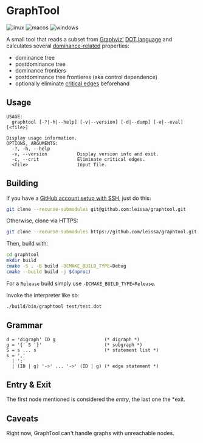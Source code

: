 # GraphTool

![linux](https://img.shields.io/github/actions/workflow/status/leissa/graphtool/linux.yml?logo=linux&logoColor=white&label=linux&link=https%3A%2F%2Fgithub.com%2Fleissa%2Fgraphtool%2Factions%2Fworkflows%2Flinux.yml)
![macos](https://img.shields.io/github/actions/workflow/status/leissa/graphtool/macos.yml?logo=apple&logoColor=white&label=macos&link=https%3A%2F%2Fgithub.com%2Fleissa%2Fgraphtool%2Factions%2Fworkflows%2Fmacos.yml)
![windows](https://img.shields.io/github/actions/workflow/status/leissa/graphtool/windows.yml?logo=windows&logoColor=white&label=windows&link=https%3A%2F%2Fgithub.com%2Fgraphtool%2Fleissa%2Factions%2Fworkflows%2Fwindows.yml)

A small tool that reads a subset from [Graphviz'](https://graphviz.org) [DOT language](https://graphviz.org/doc/info/lang.html) and calculates several [dominance-related](https://en.wikipedia.org/wiki/Dominator_(graph_theory)) properties:
* dominance tree
* postdominance tree
* dominance frontiers
* postdominance tree frontieres (aka control dependence)
* optionally eliminate [critical edges](https://en.wikipedia.org/wiki/Control-flow_graph#Special_edges) beforehand

## Usage

```
USAGE:
  graphtool [-?|-h|--help] [-v|--version] [-d|--dump] [-e|--eval] [<file>]

Display usage information.
OPTIONS, ARGUMENTS:
  -?, -h, --help
  -v, --version           Display version info and exit.
  -c, --crit              Eliminate critical edges.
  <file>                  Input file.
```

## Building

If you have a [GitHub account setup with SSH](https://docs.github.com/en/authentication/connecting-to-github-with-ssh), just do this:
```sh
git clone --recurse-submodules git@github.com:leissa/graphtool.git
```
Otherwise, clone via HTTPS:
```sh
git clone --recurse-submodules https://github.com/leissa/graphtool.git
```
Then, build with:
```sh
cd graphtool
mkdir build
cmake -S . -B build -DCMAKE_BUILD_TYPE=Debug
cmake --build build -j $(nproc)
```
For a `Release` build simply use `-DCMAKE_BUILD_TYPE=Release`.

Invoke the interpreter like so:
```sh
./build/bin/graphtool test/test.dot
```

## Grammar

```ebnf
d = 'digraph' ID g                  (* digraph *)
g = '{' S '}'                       (* subgraph *)
S = s ... s                         (* statement list *)
s = ','
  | ';'
  | (ID | g) '->' ... '->' (ID | g) (* edge statement *)
```

## Entry \& Exit

The first node mentioned is considered the *entry*, the last one the *exit.

## Caveats

Right now, GraphTool can't handle graphs with unreachable nodes.
